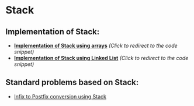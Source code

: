 # Stack
## Implementation of Stack:
* <b>[Implementation of Stack using arrays](https://github.com/Kranthi-Guribilli/DS-Implementations-C/blob/main/Code_Snippets/ImplementingStackUsingArrays.c)</b><i> (Click to redirect to the code snippet)</i>
* <b>[Implementation of Stack using Linked List](https://github.com/Kranthi-Guribilli/DS-Implementations-C/blob/main/ImplementingStackUsingLinkedList.c)</b><i> (Click to redirect to the code snippet)</i>
## Standard problems based on Stack:
* [Infix to Postfix conversion using Stack](https://github.com/Kranthi-Guribilli/DS-Implementations-C/blob/main/InfixToPostfix.c)
